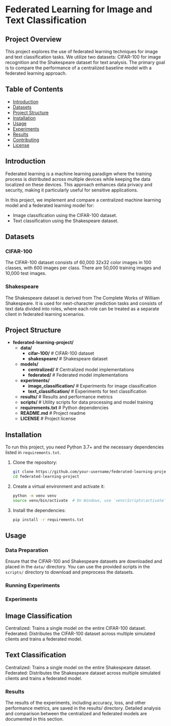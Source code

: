# Federated Learning for Image and Text Classification

## Project Overview

This project explores the use of federated learning techniques for image and text classification tasks. We utilize two datasets: CIFAR-100 for image recognition and the Shakespeare dataset for text analysis. The primary goal is to compare the performance of a centralized baseline model with a federated learning approach.

## Table of Contents

- [Introduction](#introduction)
- [Datasets](#datasets)
- [Project Structure](#project-structure)
- [Installation](#installation)
- [Usage](#usage)
- [Experiments](#experiments)
- [Results](#results)
- [Contributing](#contributing)
- [License](#license)

## Introduction

Federated learning is a machine learning paradigm where the training process is distributed across multiple devices while keeping the data localized on these devices. This approach enhances data privacy and security, making it particularly useful for sensitive applications.

In this project, we implement and compare a centralized machine learning model and a federated learning model for:
- Image classification using the CIFAR-100 dataset.
- Text classification using the Shakespeare dataset.

## Datasets

### CIFAR-100
The CIFAR-100 dataset consists of 60,000 32x32 color images in 100 classes, with 600 images per class. There are 50,000 training images and 10,000 test images.

### Shakespeare
The Shakespeare dataset is derived from The Complete Works of William Shakespeare. It is used for next-character prediction tasks and consists of text data divided into roles, where each role can be treated as a separate client in federated learning scenarios.

## Project Structure
- **federated-learning-project/**
  - **data/**
    - **cifar-100/**              # CIFAR-100 dataset
    - **shakespeare/**            # Shakespeare dataset
  - **models/**
    - **centralized/**            # Centralized model implementations
    - **federated/**              # Federated model implementations
  - **experiments/**
    - **image_classification/**   # Experiments for image classification
    - **text_classification/**    # Experiments for text classification
  - **results/**                  # Results and performance metrics
  - **scripts/**                  # Utility scripts for data processing and model training
  - **requirements.txt**          # Python dependencies
  - **README.md**                 # Project readme
  - **LICENSE**                   # Project license

## Installation

To run this project, you need Python 3.7+ and the necessary dependencies listed in `requirements.txt`.

1. Clone the repository:
    ```bash
    git clone https://github.com/your-username/federated-learning-project.git
    cd federated-learning-project
    ```

2. Create a virtual environment and activate it:
    ```bash
    python -m venv venv
    source venv/bin/activate  # On Windows, use `venv\Scripts\activate`
    ```

3. Install the dependencies:
    ```bash
    pip install -r requirements.txt
    ```

## Usage

### Data Preparation

Ensure that the CIFAR-100 and Shakespeare datasets are downloaded and placed in the `data/` directory. You can use the provided scripts in the `scripts/` directory to download and preprocess the datasets.

### Running Experiments

### Experiments

## Image Classification
Centralized: Trains a single model on the entire CIFAR-100 dataset.
Federated: Distributes the CIFAR-100 dataset across multiple simulated clients and trains a federated model.
## Text Classification
Centralized: Trains a single model on the entire Shakespeare dataset.
Federated: Distributes the Shakespeare dataset across multiple simulated clients and trains a federated model.

### Results

The results of the experiments, including accuracy, loss, and other performance metrics, are saved in the results/ directory. Detailed analysis and comparison between the centralized and federated models are documented in this section.
